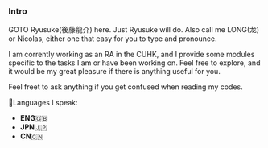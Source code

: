 ### Intro

<!--
**GotoRyusuke/GotoRyusuke** is a ✨ _special_ ✨ repository because its `README.md` (this file) appears on your GitHub profile.

Here are some ideas to get you started:

- 🔭 I’m currently working on ...
- 🌱 I’m currently learning ...
- 👯 I’m looking to collaborate on ...
- 🤔 I’m looking for help with ...
- 💬 Ask me about ...
- 📫 How to reach me: ...
- 😄 Pronouns: ...
- ⚡ Fun fact: ...
-->

GOTO Ryusuke(後藤龍介) here. Just Ryusuke will do. Also call me LONG(龙) or Nicolas, either one that easy for you to type and pronounce. 

I am corrently working as an RA in the CUHK, and I provide some modules specific to the tasks I am or have been working on. Feel free to explore, 
and it would be my great pleasure if there is anything useful for you.

Feel freet to ask anything if you get confused when reading my codes. 

💬Languages I speak: 
- **ENG**:uk: 
- **JPN**:jp:
- **CN**:cn:
